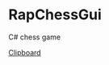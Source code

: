 # RapChessGui
C# chess game

[Clipboard](https://github.com/Thibor/RapChessGui/blob/master/Resources/Clipboard.png)